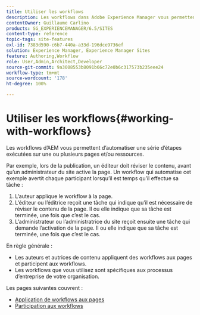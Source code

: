 ```yaml
---
title: Utiliser les workflows
description: Les workflows dans Adobe Experience Manager vous permettent d’automatiser une série d’étapes exécutées sur une page ou une ressource.
contentOwner: Guillaume Carlino
products: SG_EXPERIENCEMANAGER/6.5/SITES
content-type: reference
topic-tags: site-features
exl-id: 7383d590-c6b7-440a-a33d-196dce9736ef
solution: Experience Manager, Experience Manager Sites
feature: Authoring,Workflow
role: User,Admin,Architect,Developer
source-git-commit: 9a3008553b8091b66c72e0b6c317573b235eee24
workflow-type: tm+mt
source-wordcount: '178'
ht-degree: 100%

---
```


# Utiliser les workflows{#working-with-workflows}

Les workflows d’AEM vous permettent d’automatiser une série d’étapes exécutées sur une ou plusieurs pages et/ou ressources.

Par exemple, lors de la publication, un éditeur doit réviser le contenu, avant qu’un administrateur du site active la page. Un workflow qui automatise cet exemple avertit chaque participant lorsqu’il est temps qu’il effectue sa tâche :

1. L’auteur applique le workflow à la page.
1. L’éditeur ou l’éditrice reçoit une tâche qui indique qu’il est nécessaire de réviser le contenu de la page. Il ou elle indique que sa tâche est terminée, une fois que c’est le cas.
1. L’administrateur ou l’administratrice du site reçoit ensuite une tâche qui demande l’activation de la page. Il ou elle indique que sa tâche est terminée, une fois que c’est le cas.

En règle générale :

* Les auteurs et autrices de contenu appliquent des workflows aux pages et participent aux workflows.
* Les workflows que vous utilisez sont spécifiques aux processus d’entreprise de votre organisation.

Les pages suivantes couvrent :

* [Application de workflows aux pages](/help/sites-authoring/workflows-applying.md)
* [Participation aux workflows](/help/sites-authoring/workflows-participating.md)
